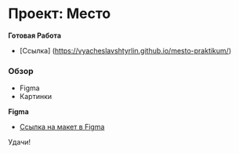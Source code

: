 # Проект: Место

**Готовая Работа**

* [Ссылка] (https://vyacheslavshtyrlin.github.io/mesto-praktikum/)

### Обзор

* Figma
* Картинки

**Figma**

* [Ссылка на макет в Figma](https://www.figma.com/file/2cn9N9jSkmxD84oJik7xL7/JavaScript.-Sprint-4?node-id=0%3A1)



Удачи!
